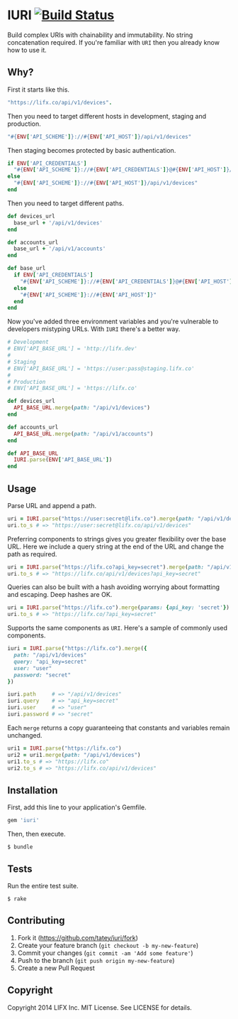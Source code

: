 # IURI [![Build Status](https://travis-ci.org/tatey/iuri.svg?branch=master)](https://travis-ci.org/tatey/iuri)

Build complex URIs with chainability and immutability. No string
concatenation required. If you're familiar with `URI` then you already know
how to use it.

## Why?

First it starts like this.

``` ruby
"https://lifx.co/api/v1/devices".
```

Then you need to target different hosts in development, staging and
production.

``` ruby
"#{ENV['API_SCHEME']}://#{ENV['API_HOST']}/api/v1/devices"
```

Then staging becomes protected by basic authentication.

``` ruby
if ENV['API_CREDENTIALS']
  "#{ENV['API_SCHEME']}://#{ENV['API_CREDENTIALS']}@#{ENV['API_HOST']}/api/v1/devices"
else
  "#{ENV['API_SCHEME']}://#{ENV['API_HOST']}/api/v1/devices"
end
```

Then you need to target different paths.

``` ruby
def devices_url
  base_url + '/api/v1/devices'
end

def accounts_url
  base_url + '/api/v1/accounts'
end

def base_url
  if ENV['API_CREDENTIALS']
    "#{ENV['API_SCHEME']}://#{ENV['API_CREDENTIALS']}@#{ENV['API_HOST']}"
  else
    "#{ENV['API_SCHEME']}://#{ENV['API_HOST']}"
  end
end
```

Now you've added three environment variables and you're vulnerable to
developers mistyping URLs. With `IURI` there's a better way.

``` ruby
# Development
# ENV['API_BASE_URL'] = 'http://lifx.dev'
#
# Staging
# ENV['API_BASE_URL'] = 'https://user:pass@staging.lifx.co'
#
# Production
# ENV['API_BASE_URL'] = 'https://lifx.co'

def devices_url
  API_BASE_URL.merge(path: "/api/v1/devices")
end

def accounts_url
  API_BASE_URL.merge(path: "/api/v1/accounts")
end

def API_BASE_URL
  IURI.parse(ENV['API_BASE_URL'])
end
```

## Usage

Parse URL and append a path.

``` ruby
uri = IURI.parse("https://user:secret@lifx.co").merge(path: "/api/v1/devices")
uri.to_s # => "https://user:secret@lifx.co/api/v1/devices"
```

Preferring components to strings gives you greater flexibility over the
base URL. Here we include a query string at the end of the URL and change
the path as required.

``` ruby
uri = IURI.parse("https://lifx.co?api_key=secret").merge(path: "/api/v1/devices")
uri.to_s # => "https://lifx.co/api/v1/devices?api_key=secret"
```

Queries can also be built with a hash avoiding worrying about formatting
and escaping. Deep hashes are OK.

``` ruby
uri = IURI.parse("https://lifx.co").merge(params: {api_key: 'secret'})
uri.to_s # => "https://lifx.co/?api_key=secret"
```

Supports the same components as `URI`. Here's a sample of commonly used
components.

``` ruby
iuri = IURI.parse("https://lifx.co").merge({
  path: "/api/v1/devices"
  query: "api_key=secret"
  user: "user"
  password: "secret"
})

iuri.path     # => "/api/v1/devices"
iuri.query    # => "api_key=secret"
iuri.user     # => "user"
iuri.password # => "secret"
```

Each `merge` returns a copy guaranteeing that constants and variables
remain unchanged.

``` ruby
uri1 = IURI.parse("https://lifx.co")
uri2 = uri1.merge(path: "/api/v1/devices")
uri1.to_s # => "https://lifx.co"
uri2.to_s # => "https://lifx.co/api/v1/devices"
```

## Installation

First, add this line to your application's Gemfile.

``` ruby
gem 'iuri'
```

Then, then execute.

```
$ bundle
```

## Tests

Run the entire test suite.

```
$ rake
```

## Contributing

1. Fork it (https://github.com/tatey/iuri/fork)
2. Create your feature branch (`git checkout -b my-new-feature`)
3. Commit your changes (`git commit -am 'Add some feature'`)
4. Push to the branch (`git push origin my-new-feature`)
5. Create a new Pull Request

## Copyright

Copyright 2014 LIFX Inc. MIT License. See LICENSE for details.
